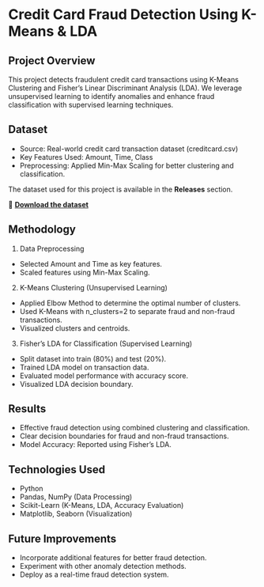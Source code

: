 # Credit Card Fraud Detection Using K-Means & LDA

##  Project Overview

This project detects fraudulent credit card transactions using K-Means Clustering and Fisher’s Linear Discriminant Analysis (LDA). We leverage unsupervised learning to identify anomalies and enhance fraud classification with supervised learning techniques.

## Dataset

* Source: Real-world credit card transaction dataset (creditcard.csv)
* Key Features Used: Amount, Time, Class
* Preprocessing: Applied Min-Max Scaling for better clustering and classification.

The dataset used for this project is available in the **Releases** section.

🔗 **[Download the dataset](https://github.com/ridomrisha30/credit-card-fraud-kmeans-lda/releases/tag/v1.0)**


## Methodology

1. Data Preprocessing
* Selected Amount and Time as key features.
* Scaled features using Min-Max Scaling.

2. K-Means Clustering (Unsupervised Learning)
* Applied Elbow Method to determine the optimal number of clusters.
* Used K-Means with n_clusters=2 to separate fraud and non-fraud transactions.
* Visualized clusters and centroids.

3. Fisher’s LDA for Classification (Supervised Learning)
* Split dataset into train (80%) and test (20%).
* Trained LDA model on transaction data.
* Evaluated model performance with accuracy score.
* Visualized LDA decision boundary.

## Results

* Effective fraud detection using combined clustering and classification.
* Clear decision boundaries for fraud and non-fraud transactions.
* Model Accuracy: Reported using Fisher’s LDA.

  
## Technologies Used

* Python
* Pandas, NumPy (Data Processing)
* Scikit-Learn (K-Means, LDA, Accuracy Evaluation)
* Matplotlib, Seaborn (Visualization)

## Future Improvements

* Incorporate additional features for better fraud detection.
* Experiment with other anomaly detection methods.
* Deploy as a real-time fraud detection system.

  
